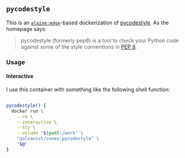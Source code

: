 ## `pycodestyle`

This is an [`alpine:edge`](https://hub.docker.com/_/alpine/)-based dockerization of [pycodestyle](https://pycodestyle.pycqa.org/). As the homepage says:

> pycodestyle (formerly pep8) is a tool to check your Python code against some of the style conventions in [PEP 8](http://www.python.org/dev/peps/pep-0008/).

### Usage

#### Interactive

I use this container with something like the following shell function:

```sh

pycodestyle() {
  docker run \
    --rm \
    --interactive \
    --tty \
    --volume "$(pwd):/work" \
    "galvanist/conex:pycodestyle" \
    "$@"
}

```
